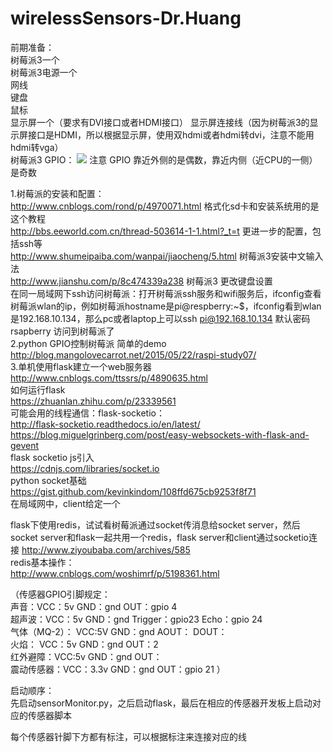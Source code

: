 # wirelessSensors-Dr.Huang  
前期准备：  
树莓派3一个  
树莓派3电源一个  
网线  
键盘  
鼠标  
显示屏一个（要求有DVI接口或者HDMI接口） 
显示屏连接线（因为树莓派3的显示屏接口是HDMI，所以根据显示屏，使用双hdmi或者hdmi转dvi，注意不能用hdmi转vga）  
树莓派3 GPIO： 
![](file://~/Downloads/gpio.jpg) 
注意 GPIO 靠近外侧的是偶数，靠近内侧（近CPU的一侧）是奇数  
  
  
1.树莓派的安装和配置：  
http://www.cnblogs.com/rond/p/4970071.html 格式化sd卡和安装系统用的是这个教程  
http://bbs.eeworld.com.cn/thread-503614-1-1.html?_t=t 更进一步的配置，包括ssh等  
http://www.shumeipaiba.com/wanpai/jiaocheng/5.html 树莓派3安装中文输入法  
http://www.jianshu.com/p/8c474339a238 树莓派3 更改键盘设置  
在同一局域网下ssh访问树莓派：打开树莓派ssh服务和wifi服务后，ifconfig查看树莓派wlan的ip，例如树莓派hostname是pi@respberry:~$，ifconfig看到wlan是192.168.10.134，那么pc或者laptop上可以ssh pi@192.168.10.134 默认密码rsapberry 访问到树莓派了  
2.python GPIO控制树莓派 简单的demo  
http://blog.mangolovecarrot.net/2015/05/22/raspi-study07/  
3.单机使用flask建立一个web服务器  
http://www.cnblogs.com/ttssrs/p/4890635.html  
如何运行flask  
https://zhuanlan.zhihu.com/p/23339561  
可能会用的线程通信：flask-socketio：  
http://flask-socketio.readthedocs.io/en/latest/  
https://blog.miguelgrinberg.com/post/easy-websockets-with-flask-and-gevent  
flask socketio js引入  
https://cdnjs.com/libraries/socket.io  
python socket基础  
https://gist.github.com/kevinkindom/108ffd675cb9253f8f71  
在局域网中，client给定一个  
  
flask下使用redis，试试看树莓派通过socket传消息给socket server，然后socket server和flask一起共用一个redis，flask server和client通过socketio连接
http://www.ziyoubaba.com/archives/585  
redis基本操作：  
http://www.cnblogs.com/woshimrf/p/5198361.html  
  
（传感器GPIO引脚规定：  
声音：VCC：5v GND：gnd OUT：gpio 4  
超声波：VCC：5v GND：gnd Trigger：gpio23 Echo：gpio 24  
气体（MQ-2）： VCC:5V  GND：gnd  AOUT： DOUT：  
火焰： VCC：5v GND：gnd  OUT：2  
红外避障：VCC:5v  GND：gnd  OUT：  
震动传感器：VCC：3.3v GND：gnd  OUT：gpio 21 ）  
  
启动顺序：  
先启动sensorMonitor.py，之后启动flask，最后在相应的传感器开发板上启动对应的传感器脚本  
  
每个传感器针脚下方都有标注，可以根据标注来连接对应的线  
